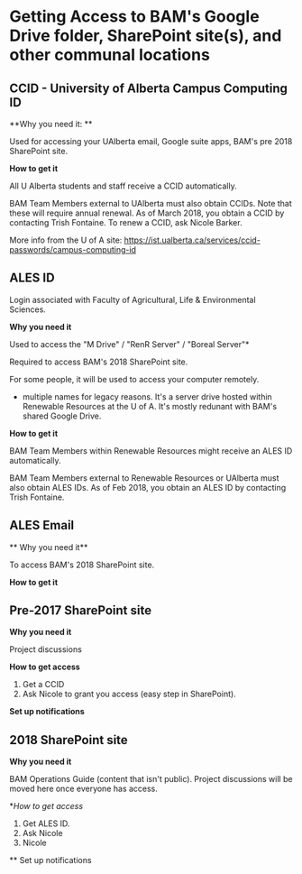 Getting Access to BAM's Google Drive folder, SharePoint site(s), and other communal locations
=====================

## CCID - University of Alberta Campus Computing ID

**Why you need it: **

Used for accessing your UAlberta email, Google suite apps,  BAM's pre 2018 SharePoint site.

**How to get it**

All U Alberta students and staff receive a CCID automatically. 

BAM Team Members external to UAlberta must also obtain CCIDs. Note that these will require annual renewal.  As of March 2018, you obtain a CCID by contacting Trish Fontaine.  To renew a CCID, ask Nicole Barker. 

More info from the U of A site: https://ist.ualberta.ca/services/ccid-passwords/campus-computing-id



## ALES ID

Login associated with Faculty of Agricultural, Life & Environmental Sciences.   

**Why you need it**

Used to access the "M Drive" / "RenR Server" / "Boreal Server"*

Required to access BAM's 2018 SharePoint site. 

For some people, it will be used to access your computer remotely.

* multiple names for legacy reasons. It's a server drive hosted within Renewable Resources at the U of A. It's mostly redunant with BAM's shared Google Drive. 

**How to get it**

BAM Team Members within Renewable Resources might receive an ALES ID automatically.  

BAM Team Members external to Renewable Resources or UAlberta must also obtain ALES IDs. As of Feb 2018, you obtain an ALES ID by contacting Trish Fontaine.

## ALES Email 

** Why you need it**

To access BAM's 2018 SharePoint site. 

**How to get it**

## Pre-2017 SharePoint site

**Why you need it**

Project discussions

**How to get access**

1. Get a CCID
2. Ask Nicole to grant you access (easy step in SharePoint). 

**Set up notifications**




## 2018 SharePoint site

**Why you need it**

BAM Operations Guide (content that isn't public). 
Project discussions will be moved here once everyone has access. 

**How to get access*

1. Get ALES ID.
2. Ask Nicole
3. Nicole 

** Set up notifications